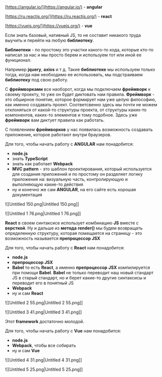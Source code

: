 [https://angular.io/](https://angular.io/) - **angular**

[https://ru.reactjs.org/](https://ru.reactjs.org/) - **react**

[https://vuejs.org/](https://vuejs.org/) - **vue**

  

Если знать базовый, нативный JS, то не составит никакого труда выучить и перейти на любую **библиотеку**.

**Библиотеки** - по простому это участки какого-то кода, которые кто-то написал за нас и мы просто берем и используем тот или иной ее функционал.

Например **jquery**, **axios** и т д. Такие **библиотеке** мы используем только тогда, когда нам необходимо ее использовать, мы подстраиваем **библиотеку** под свою работу.

С **фреймворками** все наоборот, когда мы подключаем **фреймворк** к своему проекту, то уже он будет диктовать нам правила. **Фреймворк** - это обширное понятие, которое формирует нам уже целую философию, как именно создавать проект. Соответсвенно здесь мы почти не можем отклоняться от какой-то структуры проекта, от структуры каких-то компонентов, каких-то элементов и тому подобное. Здесь уже **фреймворк** вам диктует правила как работать.

С появлением **фреймворков** у нас появилась возможность создавать приложение, которое работают внутри браузеров.

Для того, чтобы начать работу с **ANGULAR** нам понадобится:

- **node.js**
- знать **TypeScript**
- знать как работает **Webpack**
- **MVC pattern** - это шаблон проектирования, который используется для создания приложений и по простому он разделяет логику приложения на: визуальную часть, контролирующую и выполняющую какие-то действия
- ну и конечно же сам **ANGULAR**, на его сайте есть хорошая документация

![[Untitled 150.png|Untitled 150.png]]

![[Untitled 1 76.png|Untitled 1 76.png]]

**React** в своем синтаксисе использует комбинацию **JS** вместе с **версткой**. Ну и дальше из **метода** **render()** мы будем возвращать определенную структуру, которая помещается на страницу - это возможность называется **препроцессор JSX**

Для того, чтобы начать работу с **React** нам понадобится:

- **node.js**
- **препроцессор JSX**
- **Babel** то есть **React**, а именно **препроцессор** **JSX** компилируется при помощи **Babel**. **Babel** не только переводит наш новый стандарт JS в старый стандарт, но и берет какие-то другие синтаксисы и переводит его в понятный JS
- **Webpack**
- ну и сам **React**

![[Untitled 2 55.png|Untitled 2 55.png]]

![[Untitled 3 41.png|Untitled 3 41.png]]

Этот **framework** достаточно молодой.

Для того, чтобы начать работу с **Vue** нам понадобится:

- **node.js**
- **Webpack**, чтобы все собирать
- ну и сам **Vue**

![[Untitled 4 31.png|Untitled 4 31.png]]

![[Untitled 5 25.png|Untitled 5 25.png]]